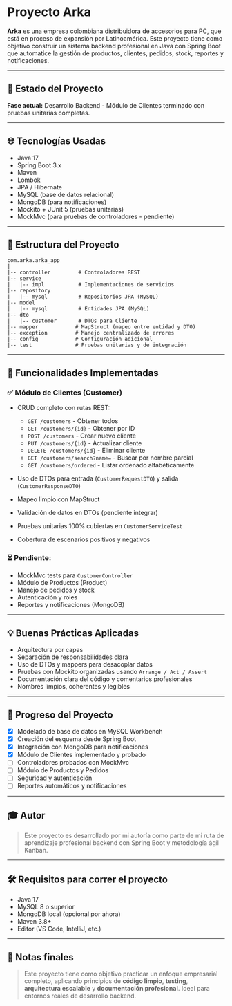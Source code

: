 # Proyecto Arka

**Arka** es una empresa colombiana distribuidora de accesorios para PC, que está en proceso de expansión por Latinoamérica. Este proyecto tiene como objetivo construir un sistema backend profesional en Java con Spring Boot que automatice la gestión de productos, clientes, pedidos, stock, reportes y notificaciones.

---

## 📆 Estado del Proyecto

**Fase actual:** Desarrollo Backend - Módulo de Clientes terminado con pruebas unitarias completas.

---

## 🌐 Tecnologías Usadas

* Java 17
* Spring Boot 3.x
* Maven
* Lombok
* JPA / Hibernate
* MySQL (base de datos relacional)
* MongoDB (para notificaciones)
* Mockito + JUnit 5 (pruebas unitarias)
* MockMvc (para pruebas de controladores - pendiente)

---

## 📂 Estructura del Proyecto

```
com.arka.arka_app
|
|-- controller         # Controladores REST
|-- service
|   |-- impl           # Implementaciones de servicios
|-- repository
|   |-- mysql          # Repositorios JPA (MySQL)
|-- model
|   |-- mysql          # Entidades JPA (MySQL)
|-- dto
|   |-- customer       # DTOs para Cliente
|-- mapper            # MapStruct (mapeo entre entidad y DTO)
|-- exception         # Manejo centralizado de errores
|-- config            # Configuración adicional
|-- test              # Pruebas unitarias y de integración
```

---

## 🔧 Funcionalidades Implementadas

### ✅ Módulo de Clientes (Customer)

* CRUD completo con rutas REST:

  * `GET /customers` - Obtener todos
  * `GET /customers/{id}` - Obtener por ID
  * `POST /customers` - Crear nuevo cliente
  * `PUT /customers/{id}` - Actualizar cliente
  * `DELETE /customers/{id}` - Eliminar cliente
  * `GET /customers/search?name=` - Buscar por nombre parcial
  * `GET /customers/ordered` - Listar ordenado alfabéticamente

* Uso de DTOs para entrada (`CustomerRequestDTO`) y salida (`CustomerResponseDTO`)

* Mapeo limpio con MapStruct

* Validación de datos en DTOs (pendiente integrar)

* Pruebas unitarias 100% cubiertas en `CustomerServiceTest`

* Cobertura de escenarios positivos y negativos

### ⏳ Pendiente:

* MockMvc tests para `CustomerController`
* Módulo de Productos (Product)
* Manejo de pedidos y stock
* Autenticación y roles
* Reportes y notificaciones (MongoDB)

---

## 💡 Buenas Prácticas Aplicadas

* Arquitectura por capas
* Separación de responsabilidades clara
* Uso de DTOs y mappers para desacoplar datos
* Pruebas con Mockito organizadas usando `Arrange / Act / Assert`
* Documentación clara del código y comentarios profesionales
* Nombres limpios, coherentes y legibles

---

## 📅 Progreso del Proyecto

* [x] Modelado de base de datos en MySQL Workbench
* [x] Creación del esquema desde Spring Boot
* [x] Integración con MongoDB para notificaciones
* [x] Módulo de Clientes implementado y probado
* [ ] Controladores probados con MockMvc
* [ ] Módulo de Productos y Pedidos
* [ ] Seguridad y autenticación
* [ ] Reportes automáticos y notificaciones

---

## 🎓 Autor

> Este proyecto es desarrollado por mi autoría como parte de mi ruta de aprendizaje profesional backend con Spring Boot y metodología ágil Kanban.

---

## 🛠️ Requisitos para correr el proyecto

* Java 17
* MySQL 8 o superior
* MongoDB local (opcional por ahora)
* Maven 3.8+
* Editor (VS Code, IntelliJ, etc.)

---

## 📖 Notas finales

> Este proyecto tiene como objetivo practicar un enfoque empresarial completo, aplicando principios de **código limpio**, **testing**, **arquitectura escalable** y **documentación profesional**. Ideal para entornos reales de desarrollo backend.
